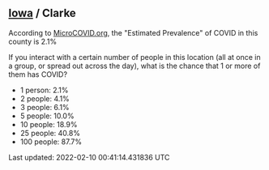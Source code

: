 
## [Iowa](/united-states/iowa) / Clarke

According to [MicroCOVID.org](http://microcovid.org),
the "Estimated Prevalence" of COVID in this county is 2.1%

If you interact with a certain number of people in this location
(all at once in a group, or spread out across the day), what is the chance that
1 or more of them has COVID?

- 1 person: 2.1%
- 2 people: 4.1%
- 3 people: 6.1%
- 5 people: 10.0%
- 10 people: 18.9%
- 25 people: 40.8%
- 100 people: 87.7%

Last updated: 2022-02-10 00:41:14.431836 UTC
